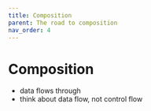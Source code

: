 ```yaml
---
title: Composition
parent: The road to composition
nav_order: 4
---
```


# Composition

- data flows through
- think about data flow, not control flow
